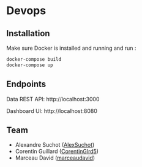 # Devops

## Installation

Make sure Docker is installed and running and run :
```bash
docker-compose build
docker-compose up
```

## Endpoints

Data REST API: http://localhost:3000

Dashboard UI: http://localhost:8080

## Team

- Alexandre Suchot ([AlexSuchot](https://github.com/AlexSuchot))
- Corentin Guillard ([CorentinGlrd5](https://github.com/CorentinGlrd5))
- Marceau David ([marceaudavid](https://github.com/marceaudavid))